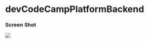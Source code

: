 # devCodeCampPlatformBackend

### Screen Shot
<img src ="https://github.com/DevCodeCampInstructor/devCodeCampPlatformBackend/blob/main/UsaagBackend/DesignDocuments/USAAG_ERD_image.png">
